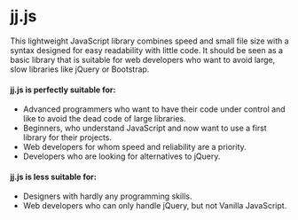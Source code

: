# jj.js

This lightweight JavaScript library combines speed and small file size with a syntax designed for easy readability with little code. It should be seen as a basic library that is suitable for web developers who want to avoid large, slow libraries like jQuery or Bootstrap.

#### jj.js is perfectly suitable for:
* Advanced programmers who want to have their code under control and like to avoid the dead code of large libraries.
* Beginners, who understand JavaScript and now want to use a first library for their projects.
* Web developers for whom speed and reliability are a priority.
* Developers who are looking for alternatives to jQuery.

#### jj.js is less suitable for:
* Designers with hardly any programming skills.
* Web developers who can only handle jQuery, but not Vanilla JavaScript.
